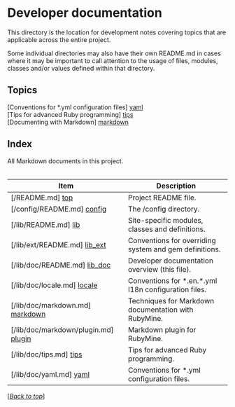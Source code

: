 <!-- lib/doc/README.md -->

# Developer documentation                                       <a name="top"/>

  This directory is the location for development notes covering topics that are
  applicable across the entire project.
  
  Some individual directories may also have their own README.md in cases where
  it may be important to call attention to the usage of files, modules, classes
  and/or values defined within that directory.

## Topics                                                    <a name="topics"/>
  
  [Conventions for \*.yml configuration files]  [yaml]      <br/>
  [Tips for advanced Ruby programming]          [tips]      <br/>
  [Documenting with Markdown]                   [markdown]  <br/>

## Index                                                      <a name="index"/>

  All Markdown documents in this project.
  <br/><br/>

| Item                                      | Description                                             |
| ----------------------------------------- | ------------------------------------------------------- |
| [/README.md]                  [top]       | Project README file.                                    |
| [/config/README.md]           [config]    | The /config directory.                                  |
| [/lib/README.md]              [lib]       | Site-specific modules, classes and definitions.         |
| [/lib/ext/README.md]          [lib_ext]   | Conventions for overriding system and gem definitions.  |
| [/lib/doc/README.md]          [lib_doc]   | Developer documentation overview (this file).           |
| [/lib/doc/locale.md]          [locale]    | Conventions for \*.en.\*.yml I18n configuration files.  |
| [/lib/doc/markdown.md]        [markdown]  | Techniques for Markdown documentation with RubyMine.    |
| [/lib/doc/markdown/plugin.md] [plugin]    | Markdown plugin for RubyMine.                           |
| [/lib/doc/tips.md]            [tips]      | Tips for advanced Ruby programming.                     |
| [/lib/doc/yaml.md]            [yaml]      | Conventions for \*.yml configuration files.             |

  \[[*Back to top*](#top)\]

<!-----------------------------------------------------------------------------
Directory link references used above:
REF --------- LINK -------------------------- TOOLTIP ------------------------>
[top]:        ../../README.md                 "Project README file."
[config]:     ../../config/README.md          "Configuration and initialization"
[lib]:        ../README.md                    "Site-specific modules, classes and definitions"
[lib_doc]:    ../doc/README.md                "Internal developer documentation"
[lib_ext]:    ../ext/README.md                "Extensions and overrides"

<!-- Topic link references used above:
REF --------- LINK -------------------------- TOOLTIP ------------------------>
[locale]:     locale.md                       "Conventions for \*.en.\*.yml I18n configuration files"
[markdown]:   markdown.md                     "Documenting with Markdown"
[plugin]:     markdown/plugin.md              "Markdown Plugin for RubyMine"
[tips]:       tips.md                         "Tips for advanced Ruby programming"
[yaml]:       yaml.md                         "Conventions for *.yml configuration files"
